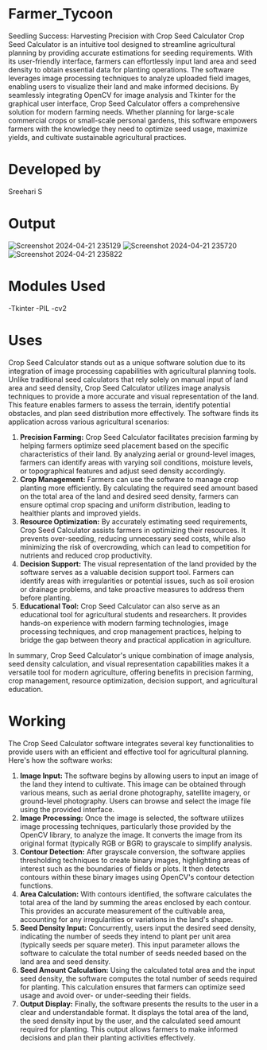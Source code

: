 # Farmer_Tycoon
Seedling Success: Harvesting Precision with Crop Seed Calculator
Crop Seed Calculator is an intuitive tool designed to streamline agricultural planning by providing accurate estimations for seeding requirements. With its user-friendly interface, farmers can effortlessly input land area and seed density to obtain essential data for planting operations. The software leverages image processing techniques to analyze uploaded field images, enabling users to visualize their land and make informed decisions. By seamlessly integrating OpenCV for image analysis and Tkinter for the graphical user interface, Crop Seed Calculator offers a comprehensive solution for modern farming needs. Whether planning for large-scale commercial crops or small-scale personal gardens, this software empowers farmers with the knowledge they need to optimize seed usage, maximize yields, and cultivate sustainable agricultural practices.

# Developed by
Sreehari S

# Output
![Screenshot 2024-04-21 235129](https://github.com/urbanxtreme/Farmer_Tycoon/assets/152000292/8b16c4d5-041a-4fcb-bf3a-0dbc44d764a1)
![Screenshot 2024-04-21 235720](https://github.com/urbanxtreme/Farmer_Tycoon/assets/152000292/723782ba-2900-4604-b9f1-0366493c0438)
![Screenshot 2024-04-21 235822](https://github.com/urbanxtreme/Farmer_Tycoon/assets/152000292/9cf3d65e-b138-4d81-9689-2726cc7bfdff)

# Modules Used
-Tkinter
-PIL
-cv2

# Uses
Crop Seed Calculator stands out as a unique software solution due to its integration of image processing capabilities with agricultural planning tools. Unlike traditional seed calculators that rely solely on manual input of land area and seed density, Crop Seed Calculator utilizes image analysis techniques to provide a more accurate and visual representation of the land. This feature enables farmers to assess the terrain, identify potential obstacles, and plan seed distribution more effectively.
The software finds its application across various agricultural scenarios:
1. **Precision Farming:** Crop Seed Calculator facilitates precision farming by helping farmers optimize seed placement based on the specific characteristics of their land. By analyzing aerial or ground-level images, farmers can identify areas with varying soil conditions, moisture levels, or topographical features and adjust seed density accordingly.
2. **Crop Management:** Farmers can use the software to manage crop planting more efficiently. By calculating the required seed amount based on the total area of the land and desired seed density, farmers can ensure optimal crop spacing and uniform distribution, leading to healthier plants and improved yields.
3. **Resource Optimization:** By accurately estimating seed requirements, Crop Seed Calculator assists farmers in optimizing their resources. It prevents over-seeding, reducing unnecessary seed costs, while also minimizing the risk of overcrowding, which can lead to competition for nutrients and reduced crop productivity.
4. **Decision Support:** The visual representation of the land provided by the software serves as a valuable decision support tool. Farmers can identify areas with irregularities or potential issues, such as soil erosion or drainage problems, and take proactive measures to address them before planting.
5. **Educational Tool:** Crop Seed Calculator can also serve as an educational tool for agricultural students and researchers. It provides hands-on experience with modern farming technologies, image processing techniques, and crop management practices, helping to bridge the gap between theory and practical application in agriculture.

In summary, Crop Seed Calculator's unique combination of image analysis, seed density calculation, and visual representation capabilities makes it a versatile tool for modern agriculture, offering benefits in precision farming, crop management, resource optimization, decision support, and agricultural education.

# Working
The Crop Seed Calculator software integrates several key functionalities to provide users with an efficient and effective tool for agricultural planning. Here's how the software works:
1. **Image Input:** The software begins by allowing users to input an image of the land they intend to cultivate. This image can be obtained through various means, such as aerial drone photography, satellite imagery, or ground-level photography. Users can browse and select the image file using the provided interface.
2. **Image Processing:** Once the image is selected, the software utilizes image processing techniques, particularly those provided by the OpenCV library, to analyze the image. It converts the image from its original format (typically RGB or BGR) to grayscale to simplify analysis.
3. **Contour Detection:** After grayscale conversion, the software applies thresholding techniques to create binary images, highlighting areas of interest such as the boundaries of fields or plots. It then detects contours within these binary images using OpenCV's contour detection functions.
4. **Area Calculation:** With contours identified, the software calculates the total area of the land by summing the areas enclosed by each contour. This provides an accurate measurement of the cultivable area, accounting for any irregularities or variations in the land's shape.
5. **Seed Density Input:** Concurrently, users input the desired seed density, indicating the number of seeds they intend to plant per unit area (typically seeds per square meter). This input parameter allows the software to calculate the total number of seeds needed based on the land area and seed density.
6. **Seed Amount Calculation:** Using the calculated total area and the input seed density, the software computes the total number of seeds required for planting. This calculation ensures that farmers can optimize seed usage and avoid over- or under-seeding their fields.
7. **Output Display:** Finally, the software presents the results to the user in a clear and understandable format. It displays the total area of the land, the seed density input by the user, and the calculated seed amount required for planting. This output allows farmers to make informed decisions and plan their planting activities effectively.
